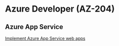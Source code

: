 # Azure Developer (AZ-204)

## Azure App Service
[Implement Azure App Service web apps](https://learn.microsoft.com/en-us/training/paths/create-azure-app-service-web-apps/)
